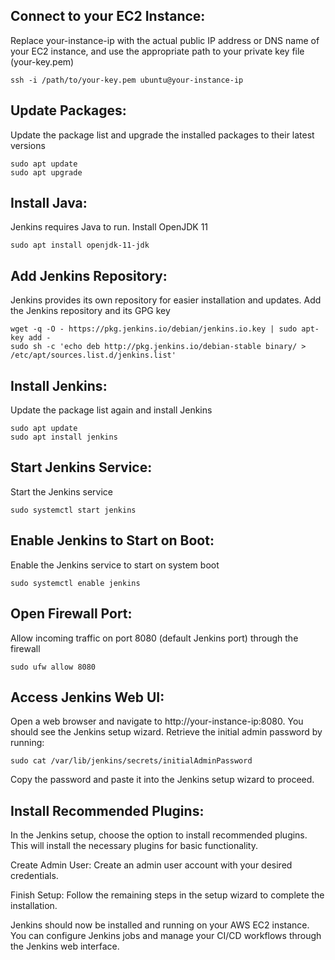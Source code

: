 ## Connect to your EC2 Instance:

Replace your-instance-ip with the actual public IP address or DNS name of your EC2 instance, and use the appropriate path to your private key file (your-key.pem)

    ssh -i /path/to/your-key.pem ubuntu@your-instance-ip

## Update Packages:

Update the package list and upgrade the installed packages to their latest versions

    sudo apt update
    sudo apt upgrade

## Install Java:

Jenkins requires Java to run. Install OpenJDK 11

    sudo apt install openjdk-11-jdk

## Add Jenkins Repository:

Jenkins provides its own repository for easier installation and updates. Add the Jenkins repository and its GPG key

    wget -q -O - https://pkg.jenkins.io/debian/jenkins.io.key | sudo apt-key add -
    sudo sh -c 'echo deb http://pkg.jenkins.io/debian-stable binary/ > /etc/apt/sources.list.d/jenkins.list'

## Install Jenkins:

Update the package list again and install Jenkins

    sudo apt update
    sudo apt install jenkins

## Start Jenkins Service:

Start the Jenkins service
  
    sudo systemctl start jenkins

## Enable Jenkins to Start on Boot:

Enable the Jenkins service to start on system boot

    sudo systemctl enable jenkins

## Open Firewall Port:

Allow incoming traffic on port 8080 (default Jenkins port) through the firewall

    sudo ufw allow 8080
    
## Access Jenkins Web UI:

Open a web browser and navigate to http://your-instance-ip:8080. You should see the Jenkins setup wizard. Retrieve the initial admin password by running:

    sudo cat /var/lib/jenkins/secrets/initialAdminPassword
    
Copy the password and paste it into the Jenkins setup wizard to proceed.

## Install Recommended Plugins:

In the Jenkins setup, choose the option to install recommended plugins. This will install the necessary plugins for basic functionality.

Create Admin User:
Create an admin user account with your desired credentials.

Finish Setup:
Follow the remaining steps in the setup wizard to complete the installation.

Jenkins should now be installed and running on your AWS EC2 instance. You can configure Jenkins jobs and manage your CI/CD workflows through the Jenkins web interface.



